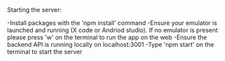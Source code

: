 Starting the server:

  -Install packages with the 'npm install' command
  -Ensure your emulator is launched and running (X code or Andriod studio). If no emulator is present please press 'w' on the terminal to run the app on the web
  -Ensure the backend API is running locally on localhost:3001
  -Type 'npm start' on the terminal to start the server  